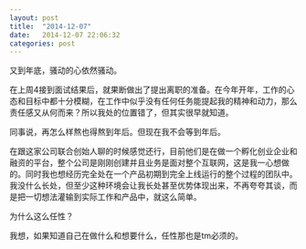```yaml
---
layout: post
title:  "2014-12-07"
date:   2014-12-07 22:06:32
categories: post
---
```

又到年底，骚动的心依然骚动。

在上周4接到面试结果后，就果断做出了提出离职的准备。在今年开年，工作的心态和目标中都十分模糊，在工作中似乎没有任何任务能提起我的精神和动力，那么责任感又从何而来？所以我处的位置错了，但其实很早就知道。

同事说，再怎么样熬也得熬到年后。但现在我不会等到年后。

在跟这家公司联合创始人聊的时候感觉还行，目前他们是在做一个孵化创业企业和融资的平台，整个公司是刚刚创建并且业务是面对整个互联网，这是我一心想做的。同时我也想经历完全处在一个产品初期到完全上线运行的整个过程的团队中。我没什么长处，但至少这种环境会让我长处甚至优势体现出来，不再夸夸其谈，而是把一切想法灌输到实际工作和产品中，就这么简单。

为什么这么任性？

我想，如果知道自己在做什么和想要什么，任性那也是tm必须的。